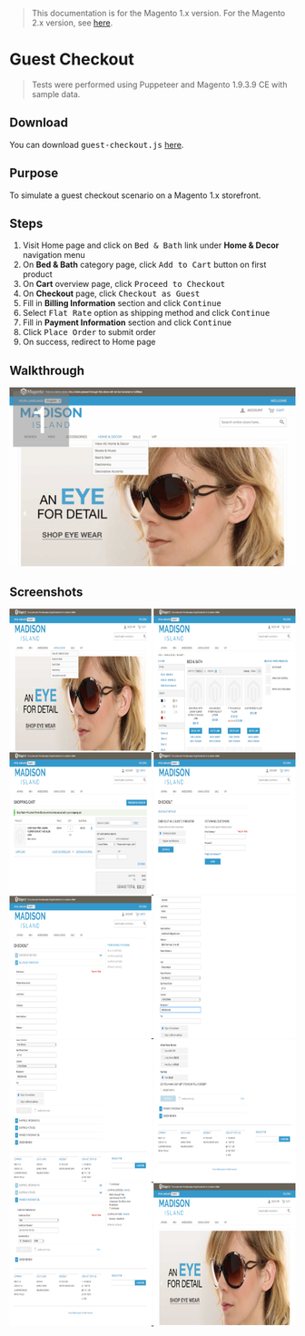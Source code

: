 <blockquote>
This documentation is for the Magento 1.x version. For the Magento 2.x version, see <a href="https://nickolasburr.github.io/magento/extensions/2.x/testlivecheckout/latest">here</a>.
</blockquote>

# Guest Checkout

<blockquote>Tests were performed using Puppeteer and Magento 1.9.3.9 CE with sample data.</blockquote>

## Download

You can download <tt>guest-checkout.js</tt> [here](https://nickolasburr.github.io/magento/extensions/1.x/testlivecheckout/puppeteer/scripts/guest-checkout.js).

## Purpose

To simulate a guest checkout scenario on a Magento 1.x storefront.

## Steps

1. Visit Home page and click on <tt>Bed & Bath</tt> link under __Home & Decor__ navigation menu
2. On __Bed & Bath__ category page, click <tt>Add to Cart</tt> button on first product
3. On __Cart__ overview page, click <tt>Proceed to Checkout</tt>
4. On __Checkout__ page, click <tt>Checkout as Guest</tt>
5. Fill in __Billing Information__ section and click <tt>Continue</tt>
6. Select <tt>Flat Rate</tt> option as shipping method and click <tt>Continue</tt>
7. Fill in __Payment Information__ section and click <tt>Continue</tt>
8. Click <tt>Place Order</tt> to submit order
9. On success, redirect to Home page

## Walkthrough

<a href="/magento/extensions/1.x/testlivecheckout/puppeteer/images/guest-checkout/walkthrough.gif" target="_blank">
  <img src="/magento/extensions/1.x/testlivecheckout/puppeteer/images/guest-checkout/walkthrough.gif">
</a>

## Screenshots

<a href="/magento/extensions/1.x/testlivecheckout/puppeteer/images/guest-checkout/step-01.png" target="_blank">
  <img src="/magento/extensions/1.x/testlivecheckout/puppeteer/images/guest-checkout/step-01.png" alt="Step One" height="250" width="250">
</a>
<a href="/magento/extensions/1.x/testlivecheckout/puppeteer/images/guest-checkout/step-02.png" target="_blank">
  <img src="/magento/extensions/1.x/testlivecheckout/puppeteer/images/guest-checkout/step-02.png" alt="Step Two" height="250" width="250">
</a>
<a href="/magento/extensions/1.x/testlivecheckout/puppeteer/images/guest-checkout/step-03.png" target="_blank">
  <img src="/magento/extensions/1.x/testlivecheckout/puppeteer/images/guest-checkout/step-03.png" alt="Step Three" height="250" width="250">
</a>
<a href="/magento/extensions/1.x/testlivecheckout/puppeteer/images/guest-checkout/step-04.png" target="_blank">
  <img src="/magento/extensions/1.x/testlivecheckout/puppeteer/images/guest-checkout/step-04.png" alt="Step Four" height="250" width="250">
</a>
<a href="/magento/extensions/1.x/testlivecheckout/puppeteer/images/guest-checkout/step-05.png" target="_blank">
  <img src="/magento/extensions/1.x/testlivecheckout/puppeteer/images/guest-checkout/step-05.png" alt="Step Five" height="250" width="250">
</a>
<a href="/magento/extensions/1.x/testlivecheckout/puppeteer/images/guest-checkout/step-06.png" target="_blank">
  <img src="/magento/extensions/1.x/testlivecheckout/puppeteer/images/guest-checkout/step-06.png" alt="Step Six" height="250" width="250">
</a>
<a href="/magento/extensions/1.x/testlivecheckout/puppeteer/images/guest-checkout/step-07.png" target="_blank">
  <img src="/magento/extensions/1.x/testlivecheckout/puppeteer/images/guest-checkout/step-07.png" alt="Step Seven" height="250" width="250">
</a>
<a href="/magento/extensions/1.x/testlivecheckout/puppeteer/images/guest-checkout/step-08.png" target="_blank">
  <img src="/magento/extensions/1.x/testlivecheckout/puppeteer/images/guest-checkout/step-08.png" alt="Step Eight" height="250" width="250">
</a>
<a href="/magento/extensions/1.x/testlivecheckout/puppeteer/images/guest-checkout/step-09.png" target="_blank">
  <img src="/magento/extensions/1.x/testlivecheckout/puppeteer/images/guest-checkout/step-09.png" alt="Step Nine" height="250" width="250">
</a>
<a href="/magento/extensions/1.x/testlivecheckout/puppeteer/images/guest-checkout/step-10.png" target="_blank">
  <img src="/magento/extensions/1.x/testlivecheckout/puppeteer/images/guest-checkout/step-10.png" alt="Step Ten" height="250" width="250">
</a>

